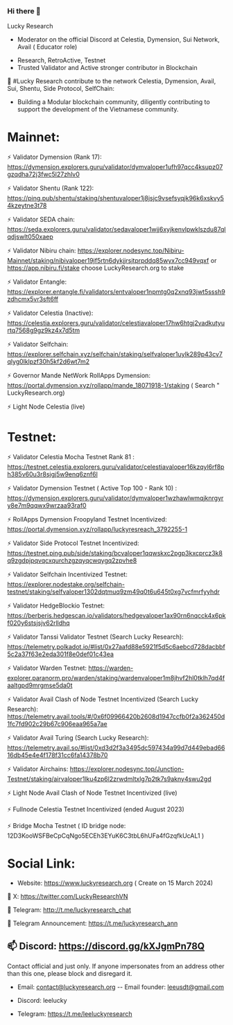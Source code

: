### Hi there 👋

Lucky Research 

 * Moderator on the official Discord at Celestia, Dymension, Sui Network, Avail ( Educator role)

- Research, RetroActive, Testnet 
- Trusted Validator and Active stronger contributor in Blockchain

🌱 #Lucky Research contribute to the network Celestia, Dymension, Avail, Sui, Shentu, Side Protocol, SelfChain:

 * Building a Modular blockchain community, diligently contributing to support the development of the Vietnamese community.

 # Mainnet: 

  ⚡ Validator Dymension (Rank 17): https://dymension.explorers.guru/validator/dymvaloper1ufh97qcc4ksupz07gzqdha72j3fwc5l27zhlv0
  
  ⚡ Validator Shentu (Rank 122): https://ping.pub/shentu/staking/shentuvaloper1j8jsjc9vsefsyqjk96k6xskvy54kzeytne3t78

  ⚡ Validator SEDA chain: https://seda.explorers.guru/validator/sedavaloper1wjj6xyjkenvlpwklszdu87qlqdjswlt050xaep

  ⚡ Validator Nibiru chain: https://explorer.nodesync.top/Nibiru-Mainnet/staking/nibivaloper19jf5rtn6dykjjrsjtprpddq85wyx7cc949vqxf or https://app.nibiru.fi/stake choose LuckyResearch.org to stake
  
  ⚡ Validator Entangle: https://explorer.entangle.fi/validators/entvaloper1npmtg0q2xnq93jwt5sssh9zdhcmx5vr3sft6ff
  
  ⚡ Validator Celestia (Inactive): https://celestia.explorers.guru/validator/celestiavaloper17hw6htgj2vadkutyurtq7568g9gz9kz4x7d5tm

  ⚡ Validator Selfchain: https://explorer.selfchain.xyz/selfchain/staking/selfvaloper1uylk289p43cv7qlyg0lklpzf30h5kf2d6wt7m2

  ⚡ Governor Mande NetWork RollApps Dymension: https://portal.dymension.xyz/rollapp/mande_18071918-1/staking ( Search " LuckyResearch.org)

  ⚡ Light Node Celestia (live)

  # Testnet:

  ⚡ Validator Celestia Mocha Testnet Rank 81 : https://testnet.celestia.explorers.guru/validator/celestiavaloper16kzqyl6rf8ph385v60u3r8sjgj5w9enq6znf6l

  ⚡ Validator Dymension Testnet ( Active Top 100 - Rank 10) : https://dymension.explorers.guru/validator/dymvaloper1wzhawlwmqjknrgyry8e7m9qqwx9wrzaa93raf0

  ⚡ RollApps Dymension Froopyland Testnet Incentivized: https://portal.dymension.xyz/rollapp/luckyresreach_3792255-1

  ⚡ Validator Side Protocol Testnet Incentivized: https://testnet.ping.pub/side/staking/bcvaloper1qqwskxc2pgp3kxcprcz3k8q9zgdpjpqvqcxqurchzgzqyqcwqygq2zpvhe8

  ⚡ Validator Selfchain Incentivized Testnet: https://explorer.nodestake.org/selfchain-testnet/staking/selfvaloper1302dqtmuq9zm49q0t6u645t0xg7vcfmrfyyhdr

  ⚡ Validator HedgeBlockio Testnet: https://berberis.hedgescan.io/validators/hedgevaloper1ax90rn6nqcck4x6pkf020y6stsjsjv62rlldhq

  ⚡ Validator Tanssi Validator Testnet (Search Lucky Research): https://telemetry.polkadot.io/#list/0x27aafd88e5921f5d5c6aebcd728dacbbf5c2a37f63e2eda301f8e0def01c43ea 

  ⚡ Validator Warden Testnet: https://warden-explorer.paranorm.pro/warden/staking/wardenvaloper1m8jhvf2hl0tklh7qd4faaltgpd9mrgmse5da0t
  
  ⚡ Validator Avail Clash of Node Testnet Incentivized (Search Lucky Research): https://telemetry.avail.tools/#/0x6f09966420b2608d1947ccfb0f2a362450d1fc7fd902c29b67c906eaa965a7ae

  ⚡ Validator Avail Turing (Search Lucky Research): https://telemetry.avail.so/#list/0xd3d2f3a3495dc597434a99d7d449ebad6616db45e4e4f178f31cc6fa14378b70

  ⚡ Validator Airchains: https://explorer.nodesync.top/Junction-Testnet/staking/airvaloper1lku4zp6l2zrwdmltxlg7p2tk7s9akny4swu2gd

  ⚡ Light Node Avail Clash of Node Testnet Incentivized (live)

  ⚡ Fullnode Celestia Testnet Incentivized (ended August 2023)

  ⚡ Bridge Mocha Testnet ( ID bridge node: 12D3KooWSFBeCpCqNgo5ECEh3EYuK6C3tbL6hUFa4fGzqfkUcAL1 )

  # Social Link:

  - Website: https://www.luckyresearch.org ( Create on 15 March 2024)
  
🔭 X: https://twitter.com/LuckyResearchVN

👯 Telegram: http://t.me/luckyresearch_chat

👯 Telegram Announcement: https://t.me/luckyresearch_ann

📫 Discord: https://discord.gg/kXJgmPn78Q
------------------------
Contact official and just only. If anyone impersonates from an address other than this one, please block and disregard it.

- Email: contact@luckyresearch.org -- Email founder: leeusdt@gmail.com 

- Discord: leelucky

- Telegram: https://t.me/leeluckyresearch


<!--
**LuckyResearch/LuckyResearch** is a ✨ _special_ ✨ repository because its `README.md` (this file) appears on your GitHub profile.

Here are some ideas to get you started:

- 🔭 I’m currently working on ...
- 🌱 I’m currently learning ...
- 👯 I’m looking to collaborate on ...
- 🤔 I’m looking for help with ...
- 💬 Ask me about ...
- 📫 How to reach me: ...
- 😄 Pronouns: ...
- ⚡ Fun fact: ...
-->
